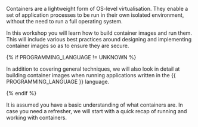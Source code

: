 Containers are a lightweight form of OS-level virtualisation. They enable a set of application processes to be run in their own isolated environment, without the need to run a full operating system.

In this workshop you will learn how to build container images and run them. This will include various best practices around designing and implementing container images so as to ensure they are secure.

{% if PROGRAMMING_LANGUAGE != UNKNOWN %}

In addition to covering general techniques, we will also look in detail at building container images when running applications written in the {{ PROGRAMMING_LANGUAGE }} language.

{% endif %}

It is assumed you have a basic understanding of what containers are. In case you need a refresher, we will start with a quick recap of running and working with containers.

